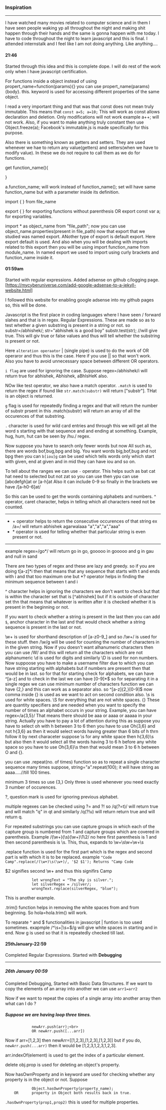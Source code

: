 ### Inspiration

<hr>

I have watched many movies related to computer science and in them I have seen people waking yp all throughout the night and making shit happen through their hands and the same is gonna happen with me today. I have to code throughout the night to learn javascript and this is final. I attended internstalk and I feel like I am not doing anything. Like anything....

#### 21:46 
Started through this idea and this is complete dope. I will do rest of the work only when I have javascript certification.

For functions inside a object instead of using propert_name=function(params){}
you can use propert_name(params){body}.
this. keyword is used for accessing different properties of the same object.

I read a very important thing and that was that const does not mean truly immutable. This means that 
                ````const a=5;
                a=10;````
This will work as const allows declaration and deletion. Only modifications will not work example a++; will not work.
Also, if you want to make anything truly constant then use Object.freeze(a);
Facebook's immutable.js is made specifically for this purpose.


Also there is something known as getters and setters. They are used whenever we hae to return any value(getters) and setters(when we have to modify value). In these we do not require to call them as we do for functions.

get function_name(){

}

a.function_name; will work instead of function_name();
set will have same function_name but with a parameter inside its definition.

import { } from file_name

export { } for exporting functions without parenthesis
                    OR
export const var a; for exporting variables.
 
 import * as object_name from "file_path";
 now you can use object_name.properties(present in file_path)
 now that export that we studied was named export. ANother type of export is default export. Here export default is used. And also when you will be dealing with imports related to this export then you will be using import function_name from module_name. In named export we used to import using curly brackets and function_name inside it.

#### 01:59am
Started with regular expressions.
Added adsense on github c/logging page. [https://mycyberuniverse.com/add-google-adsense-to-a-jekyll-website.html]

I followed this website for enabling google adsense into my github pages so, this will be done.

Javascript is the first place in coding languages where I have seen / forward slahes and that is in regex.
Regular Expressions. These are made so as to test whether a given substring is present in a string or not.
so substr=/abhishek/;
str="abhishek is a good boy"
substr.test(str); //will give true.
This will giv true or false values and thus will tell whether the substring is present or not.

Here ``alteration operaator`` | (single pipe) is used to do the work of OR operaror and thus this is the case.
Here if you use || so that won't work. Also you have to avoid unnecessary space between different OR operators.

```i flag``` are used for ignoring the case. Suppose regex=/abhishek/i will return true for abhishek, Abhishek, aBhIsHeK also.

NOw like test operator, we also have a match operator. ```.match``` is used to return the regex if found like ```str.match(substr)``` will return ["substr"]. THat is an object is returned.

```g``` flag is used for repeatedly finding a regex and that will return the number of substr prsent in 
this .match(substr) will return an array of all the occurences of that substring.

```.``` character is used for wild card entries and through this we will get all the word s starting with that sequence and and ending at something.
Example, hug, hum, hut can be seen by /hu./ regex.

Now suppose you have to search only fewer words but now All such as, there are words bof,bug,bpg and big. You want words big,bof,bug and not bpg then you can ```b[iou]g``` can be used which tells words only which start with given, end at given and in mid they can have iou and so on.

To tell about the ranges we can use ```-``` operator. This helps such as bat cat hat need to selected but not zat so you can use then ypu can use [abcdefgh]at or [a-h]at
Also it can include 0-9 so finally in the brackets we have /[a-h0-6]at/

So this can be used to get the words containing alphabets and numbers.
^ operator, caret character, helps in telling which all characters need not be counted.
<hr>

+ \+ operator helps to return the consecutive occurences of that string ex /a+/ will return abhishek agarwalaaa "a","a","a","aaa"
+ \* operator is used for telling whether that particular string is even present or not.

<hr>

example regex=/go*/ will return go in go, gooooo in gooooo and g in gau and null in sand

There are two types of regex and these are lazy and greedy.
so if you are doing t[a-z]*i then that means that any sequence that starts with t and ends with i and that too maximum one but *? operator helps in finding the minimum sequence between t and i

^ character helps in ignoring the characters we don't want to check but that is within the character set that is [^abhishek] but if it is outside of character set thn that means that whatever is written after it is checked whether it is present in the beginning or not.

If you want to check whether a string is present in the last then you can add ```$```, anchor character in the last and that would check whether a string sequence is present in the last or not.

\w+ is used for shorthand description of [a-z0-9_] and so /\w+/ is used for these stuff.
then /\w/g will be used for counting the number of characters in in the given string.
Now if you doesn't want alhanumeric characters then you can use /W/ and this will return all the characters which are not alphanumeric
\d is used for digits and similarly \D is used for non numbers.
Now suppoose you have to make a username filter due to which you can have string starting with alphabets but if numbers are present then that would be in last.
so for that for starting check for alphabets, we can have ^[a-z] and to check in the last we can have [0-9]*$ so for separating it in a single regex we can use minimum number of characters function we can have {2,} and this can work as a separator also. 
so ^[a-z]{2,}[0-9]$ now comma inside {} is used as we want to act on second condition also.
\s is used for white spaces.
\S for everything that are not white spaces.
{} These are quantity specifiers and are needed when you want to specify the number of times an alphabet occurs in your string.
Example, you can have regex=/a{3,5}/ That means there should be aaa or aaaa or aaaaa in your string.
Actually you have to pay a lot of attention during this as suppose you have to select oh with h between 3 to 6 then you have to use Oh{3,6} and not h{3,6} as then it would select words having greater than 6 bits of h thrn follow it by next characeter suppose \s for any  white space then h{3,6}\s but also then it would select all the words having 3 to 6 h before any white space so you have to use Oh{3,6}\s then that would mean 3 to 6 h between O and {}.

you can use .repeat(no. of times) function so as to repeat a single character sequence many times suppose, string="a".repeat(100);
it will have string as aaaa.....//till 100 times.

minimum 3 times so use {3,} Only three is used whenever you need exactly 3 number of occurences.

?, question mark is used for ignoring previous alphabet.

multiple regexes can be checked using ?= and ?! so /q(?=t)/ will return true and will match "q" in qt and similarly /q(?!u) will return return true and will return q.     

For repeated substrings you can use capture groups in which each of the capture group is numbered from 1 and capture groups which are covered in parenthesis.
Example /(\w+)(\s)(\w+)\1\2/ no here first parenthesis is 1 and then second parenthesis is \s.  This, thus, expands to \w+\s\w+\w+\s

.replace function is used for the first part which is the regex and second part is with which it is to be replaced.
example
                ```"Code Camp".replace(/(\w+)\s(\w+)/, '$2 $1');
                    Returns "Camp Code```

$2 signifies second \w+ and thus this signifirs Camp

                let wrongText = "The sky is silver.";
                let silverRegex = /silver/;
                wrongText.replace(silverRegex, "blue");

This is another example.


.trim() function helps in removing the white spaces from and from beginning. So hola=hola.trim() will work.


To reparate ^ and $ functionalities in javascript | funtion is too used sometimes.
exapmple /^\s+|\s+$/g will give white spaces in starting and in end. Now g is used so that it is repeatedly checked till last.

#### 25thJanuary-22:59

Completed Regular Expressions. Started with **Debugging**
<hr>

##### 26th January 00:59
Completed Debugging, Started with Basic Data Structures.
If we want to copy the elements of an array into another we can use 
````arr1=arr2````<br>

Now if we want to repeat the copies of a single array into another array then what can I do ?
<h5>Suppose we are having loop three times.</h5>

                newArr.push(arr);<br>
                OR newArr.push([...arr])

Now if arr=[1,2,3] then newArr=[[1,2,3],[1,2,3],[1,2,3]]
but if you do, ``` newArr.push(...arr)``` then it would be [1,2,3,1,2,3,1,2,3]. 

arr.indexOf(element) is used to get the index of a particular element.

delete obj.prop is used for deleting an object's property.

Now hasOwnProperty and in keyword are used for checking whether any property is in the object or not. Suppose 

                Object.hasOwnProperty(property_name);
        OR      property in Object both results back in true.

`.hasOwnProperty(prop1,prop2)` this is used for multiple properties.
